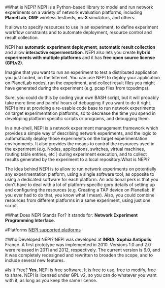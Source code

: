 
#What is NEPI?
NEPI is a Python-based library to model and run network experiments on a variety of network evaluation platforms, including **PlanetLab**, **OMF** wireless testbeds, **ns-3** simulators, and others.

It allows to specify resources to use in an experiment, to define experiment workflow constraints and to automate deployment, resource control and result collection.

NEPI has **automatic experiment deployment**, **automatic result collection** and allow **interactive expermentation**. NEPI also lets you create **hybrid experiments with multiple platforms** and it has **free open source license (GPLv2)**.

Imagine that you want to run an experiment to test a distributed application you just coded, on the Internet. You can use NEPI to deploy your application on PlanetLab nodes, run the experiment, and collect result files you might have generated during the experiment (e.g. pcap files from tcpudmps).

Sure, you could do this by coding your own BASH script, but it will probably take more time and painful hours of debugging if you want to do it right. NEPI aims at providing a re-usable code base to run network experiments on target experimentation platforms, so to decrease the time you spend in developing platform specific scripts or programs, and debugging them.

In a nut-shell, NEPI is a network experiment management framework which provides a simple way of describing network experiments, and the logic to automatically deploy those experiments on the target experimentation environments. It also provides the means to control the resources used in the experiment (e.g. Nodes, applications, switches, virtual machines, routing table entries, etc ) during experiment execution, and to collect results generated by the experiment to a local repository.What is NEPI?

The idea behind NEPI is to allow to run network experiments on potentially any experimentation platform, using a single software tool, as opposite to using a dedicated software for each platform. An additional perk is that you don't have to deal with a lot of platform-specific gory details of setting up and configuring the resources (e.g. Creating a TAP device on Planetlab. If you ever had to do that, you know what I mean). Also, you could combine resources from different platforms in a same experiment, using just one script.

#What Does NEPI Stands For?
It stands for: **Network Experiment Programming Interface**.

#Platforms
[NEPI supported platforms](/www/platform/)

#Who Developed NEPI?
NEPI was developed at **INRIA**, **Sophia Antipolis** France. A first prototype was implemented in 2010. Versions 1.0 and 2.0 were released in 2011 and 2012, respectively. The current version is 6.0, and it was completely redesigned and rewritten to broaden the scope, and to include several new features.

#Is It Free?
**Yes**, NEPI is free software. It is free to use, free to modify, free to share. NEPI is licensed under GPL v2, so you can do whatever you want with it, as long as you keep the same license.
